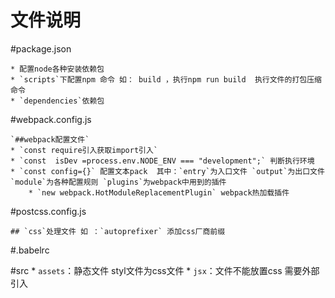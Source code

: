 文件说明
==========

#package.json

    * 配置node各种安装依赖包
    * `scripts`下配置npm 命令 如： build ，执行npm run build  执行文件的打包压缩命令
    * `dependencies`依赖包

#webpack.config.js

    `##webpack配置文件`
    * `const require引入获取import引入`
    * `const  isDev =process.env.NODE_ENV === "development";` 判断执行环境
    * `const config={}` 配置文本pack  其中：`entry`为入口文件 `output`为出口文件 `module`为各种配置规则 `plugins`为webpack中用到的插件
        * `new webpack.HotModuleReplacementPlugin` webpack热加载插件

#postcss.config.js

    ## `css`处理文件 如 ：`autoprefixer` 添加css厂商前缀

#.babelrc


#src
    * `assets`：静态文件  styl文件为css文件
    * `jsx`：文件不能放置css 需要外部引入
